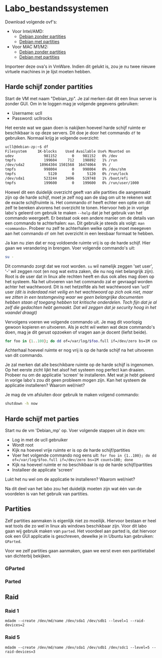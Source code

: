 # Labo_bestandssystemen

Download volgende ovf's:
- Voor Intel/AMD:
  - [Debian zonder partities](https://files.ucll.be/Handlers/Download.ashx?file=Education%2FCourseInfo%2FManagement%20en%20Technologie%2FTechnologie%20Leuven%2FComputer%20Systems%2FOVA%2FLabo%20Partities%2FLab_Debian_zp.ova&action=download)
  - [Debian met partities](https://files.ucll.be/Handlers/Download.ashx?file=Education%2FCourseInfo%2FManagement%20en%20Technologie%2FTechnologie%20Leuven%2FComputer%20Systems%2FOVA%2FLabo%20Partities%2FLab_Debian_mp.ova&action=download)
- Voor MAC M1/M2:
  - [Debian zonder partities]()
  - [Debian met partities]()

Importeer deze ova's in VmWare. Indien dit gelukt is, zou je nu twee nieuwe virtuele machines in je lijst moeten hebben.

## Harde schijf zonder partities
Start de VM met naam "Debian_zp". Je zal merken dat dit een linux server is zonder GUI. Om in te loggen mag je volgende gegevens gebruiken:
  - Username: ucll
  - Password: ucllrocks

Het eerste wat we gaan doen is nakijken hoeveel harde schijf ruimte er beschikbaar is op deze servers. Dit doe je door het commando `df` te gebruiken. Normaal krijg je volgende overzicht:
```bash
ucll@debian-zp:~$ df
Filesystem     1K-blocks    Used Available Use% Mounted on
udev              981152       0    981152   0% /dev
tmpfs             199604     712    198892   1% /run
/dev/sda2       18964304 1501568  16474064   9% /
tmpfs             998004       0    998004   0% /dev/shm
tmpfs               5120       0      5120   0% /run/lock
/dev/sda1         523244    3496    519748   1% /boot/efi
tmpfs             199600       0    199600   0% /run/user/1000
```
Hoewel dit een duidelijk overzicht geeft van alle partities die aangemaakt zijn op de harde schijf, moet je zelf nog aan de slag om uit te rekenen wat de exacte schijfruimte is. Het commando `df` heeft echter een optie om dit zelf te bereken alvorens het overzicht te tonen. Hiervoor heb je in vorige labo's geleerd om gebruik te maken `--help` dat je het gebruik van het commando weergeeft. Er bestaat ook een andere manier om de details van een commando te achterhalen: `man`. Dit gebruik je steeds als volgt: `man <commando>`. Probeer nu zelf te achterhalen welke optie je moet meegeven aan het commando `df` om het overzicht in een leesbaar formaat te hebben.

Ja kan nu zien dat er nog voldoende ruimte vrij is op de harde schijf. Hier gaan we verandering in brengen. Voer volgende commando's uit:
```bash
su -
```
Dit commando zorgt dat we root worden. `su` wil namelijk zeggen 'set user', '-' wil zeggen root (en nog wat extra zaken, die nu nog niet belangrijk zijn). Root is de user dat in linux alle rechten heeft en dus ook alles mag doen op het systeem. Na het uitvoeren van het commando zal er gevraagd worden achter het wachtwoord. Dit is net hetzelfde als het wachtwoord van 'ucll' user *(dit is inderdaad niet veilig en het wachtwoord op zich ook niet, maar we zitten in een testomgeving waar we geen belangrijke documenten hebben staan of toegang hebben tot kritische onderdelen. Toch fijn dat je al zelf die gedachten hebt gemaakt. Dat wil zeggen dat je security hoog in het vaandel draagt)*

Vervolgens voeren we volgende commando uit. Je mag dit voorlopig gewoon kopieren en uitvoeren. Als je echt wil weten wat deze commando's doen, mag je dit gerust opzoeken of vragen aan je docent (liefst beide).
```bash
for foo in {1..100}; do dd of=/var/log/$foo.full if=/dev/zero bs=1M count=100; done
```
Achterhaal hoeveel ruimte er nog vrij is op de harde schijf na het uitvoeren van dit commando.

Je zal merken dat alle beschikbare ruimte op de harde schijf is ingenomen. Op het eerste zicht lijkt het alsof het systeem nog perfect kan draaien. Probeer nu om de applicatie 'screen' te installeren. Met wat je hebt geleerd in vorige labo's zou dit geen probleem mogen zijn. Kan het systeem de applicatie installeren? Waarom wel/niet?

Je mag de vm afsluiten door gebruik te maken volgend commando:
```bash
shutdown -h now
```
## Harde schijf met parties
Start nu de vm 'Debian_mp' op.
Voer volgende stappen uit in deze vm:
- Log in met de ucll gebruiker
- Wordt root
- Kijk na hoeveel vrije ruimte er is op de harde schijf/partities
- Voer het volgende commando nog eens uit: `for foo in {1..100}; do dd of=/var/log/$foo.full if=/dev/zero bs=1M count=100; done`
- Kijk na hoeveel ruimte er no beschikbaar is op de harde schijf/partities
- Installeer de applicate 'screen'

Lukt het nu wel om de applicatie te installeren? Waarom wel/niet?

Na dit deel van het labo zou het duidelijk moeten zijn wat één van de voordelen is van het gebruik van partities.

## Partities
Zelf partities aanmaken is eigenlijk niet zo moeilijk. Hiervoor bestaan er heel wat tools die zo wel in linux als windows beschikbaar zijn. Voor dit labo gaan wij gebruik maken van `parted`. Het voordeel aan parted is, dat hiervoor ook een GUI applicatie is geschreven, dewelke je in Ubuntu kan gebruiken: `GParted`.

Voor we zelf partities gaan aanmaken, gaan we eerst even een partitietabel van dichterbij bekijken.
### GParted

### Parted

## Raid

### Raid 1
```
mdadm --create /dev/md/name /dev/sda1 /dev/sdb1 --level=1 --raid-devices=2
```

### Raid 5
```
mdadm --create /dev/md/name /dev/sda1 /dev/sdb1 /dev/sdc1 --level=5 --raid-devices=3
```
